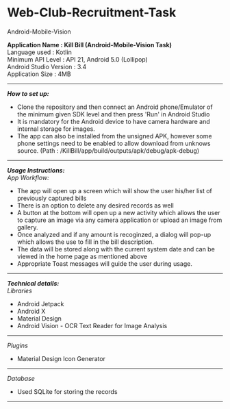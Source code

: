 # Web-Club-Recruitment-Task
Android-Mobile-Vision

**Application Name : Kill Bill (Android-Mobile-Vision Task)**
<br>
Language used : Kotlin
<br>
Minimum API Level : API 21, Android 5.0 (Lollipop)
<br>
Android Studio Version : 3.4
<br>
Application Size : 4MB

---

***How to set up:***
- Clone the repository and then connect an Android phone/Emulator of the minimum given SDK level and then press 'Run' in Android Studio
- It is mandatory for the Android device to have camera hardware and internal storage for images.
- The app can also be installed from the unsigned APK, however some phone settings need to be enabled to allow download from unknows source. (Path : /KillBill/app/build/outputs/apk/debug/apk-debug)

---

***Usage Instructions:***
<br>
*App Workflow:*
- The app will open up a screen which will show the user his/her list of previously captured bills
- There is an option to delete any desired records as well
- A button at the bottom will open up a new activity which allows the user to capture an image via any camera application or upload an image from gallery.
- Once analyzed and if any amount is recoginzed, a dialog will pop-up which allows the use to fill in the bill description.
- The data will be stored along with the current system date and can be viewed in the home page as mentioned above
- Appropriate Toast messages will guide the user during usage.

---

***Technical details:***
<br>
*Libraries*
- Android Jetpack
- Android X
- Material Design
- Android Vision - OCR Text Reader for Image Analysis 

---

*Plugins*
- Material Design Icon Generator

---

*Database*
- Used SQLite for storing the records

---



